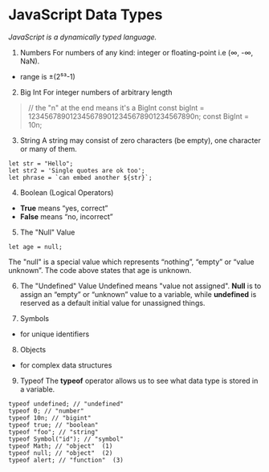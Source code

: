 # JavaScript Data Types
<i>JavaScript is a dynamically typed language.</i>

1. Numbers 
For numbers of any kind: integer or floating-point i.e (∞, -∞, NaN).
- range is ±(2⁵³-1)

2. Big Int
For integer numbers of arbitrary length
> // the "n" at the end means it's a BigInt
> const bigInt = 1234567890123456789012345678901234567890n;
> const BigInt = 10n;

3. String
A string may consist of zero characters (be empty), one character or many of them.
```
let str = "Hello";
let str2 = 'Single quotes are ok too';
let phrase = `can embed another ${str}`;
```

4. Boolean (Logical Operators)
- <b>True</b> means “yes, correct”
- <b>False</b> means “no, incorrect”

5. The "Null" Value
```
let age = null;
```
The "null" is a special value which represents “nothing”, “empty” or “value unknown”.
The code above states that age is unknown.

6. The "Undefined" Value
Undefined means "value not assigned".
<b>Null</b> is to assign an “empty” or “unknown” value to a variable, while <b>undefined</b> is reserved as a default initial value for unassigned things.

7. Symbols
- for unique identifiers

8. Objects
- for complex data structures

9. Typeof
The <b>typeof</b> operator allows us to see what data type is stored in a variable.
```
typeof undefined; // "undefined"
typeof 0; // "number"
typeof 10n; // "bigint"
typeof true; // "boolean"
typeof "foo"; // "string"
typeof Symbol("id"); // "symbol"
typeof Math; // "object"  (1)
typeof null; // "object"  (2)
typeof alert; // "function"  (3)
```

